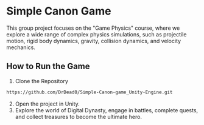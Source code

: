 # Simple Canon Game 
This group project focuses on the "Game Physics" course, where we explore a wide range of complex physics simulations, such as projectile motion, rigid body dynamics, gravity, collision dynamics, and velocity mechanics.
##  How to Run the Game
1.  Clone the Repository
```bash
https://github.com/DrDead0/Simple-Canon-game_Unity-Engine.git
```
2. Open the project in Unity.
3. Explore the world of Digital Dynasty, engage in battles, complete quests, and collect treasures to become the ultimate hero.
